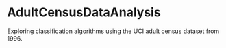 # AdultCensusDataAnalysis

Exploring classification algorithms using the UCI adult census dataset from 1996.
